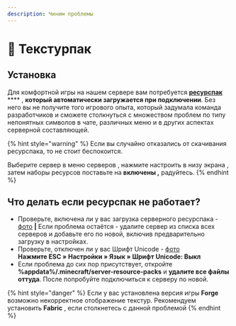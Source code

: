 ```yaml
---
description: Чиним проблемы
---
```


# 🧩 Текстурпак

## Установка

Для комфортной игры на нашем сервере вам потребуется [**ресурспак**](../unikalnye-dopolneniya-i-prochie-osobennosti/mekhaniki-servera/#resurspak) **** , **который автоматически загружается при подключении**. Без него вы не получите того игрового опыта, который задумала команда разработчиков и сможете столкнуться с множеством проблем по типу непонятных символов в чате, различных меню и в других аспектах серверной составляющей.

{% hint style="warning" %}
Если вы случайно отказались от скачивания ресурспака, то не стоит беспокоится.

Выберите сервер в меню серверов , нажмите настроить в низу экрана , затем наборы ресурсов поставьте на **включены ,** радуйтесь.
{% endhint %}

## Что делать если ресурспак не работает?

* Проверьте, включена ли у вас загрузка серверного ресурспака - [фото](https://imgur.com/a/UbwRVfR) **|** Если проблема остаётся - удалите сервер из списка всех серверов и добавьте его по новой, включив предварительно загрузку в настройках.
* Проверьте, отключен ли у вас Шрифт Unicode - [фото](https://imgur.com/a/8Fnj7Vq)\
  **Нажмите ESC » Настройки » Язык » Шрифт Unicode: Выкл**&#x20;
* Если проблема до сих пор присутствует, откройте **%appdata%/.minecraft/server-resource-packs** и **удалите все файлы оттуда**. После попробуйте подключиться к серверу по новой.

{% hint style="danger" %}
Если у вас установлена версия игры **Forge** возможно некорректное отображение текстур. Рекомендуем установить **Fabric** , если столкнетесь с данной проблемой
{% endhint %}
